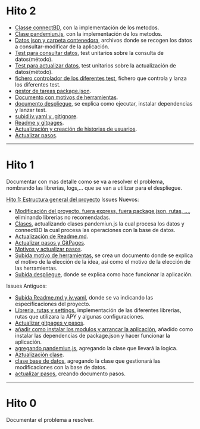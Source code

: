 # Hito 2

- [Classe connectBD](https://github.com/DanielRuizMed/PAndemium/issues/27), con la implementación de los metodos.
- [Clase pandemiun.js](https://github.com/DanielRuizMed/PAndemium/issues/28), con la implementación de los metodos.
- [Datos json y carpeta contenedora](https://github.com/DanielRuizMed/PAndemium/issues/29), archivos donde se recogen los datos a consultar-modificar de la aplicación.
- [Test para consultar datos](https://github.com/DanielRuizMed/PAndemium/issues/30), test unitarios sobre la consulta de datos(método).
- [Test para actualizar datos](https://github.com/DanielRuizMed/PAndemium/issues/31), test unitarios sobre la actualización de datos(método).
- [fichero controlador de los diferentes test](https://github.com/DanielRuizMed/PAndemium/issues/32), fichero que controla y lanza los diferentes test.
- [gestor de tareas package.json](https://github.com/DanielRuizMed/PAndemium/issues/33).
- [Documento con motivos de herramientas](https://github.com/DanielRuizMed/PAndemium/issues/34).
- [documento despliegue](https://github.com/DanielRuizMed/PAndemium/issues/35), se explica como ejecutar, instalar dependencias y lanzar test.
- [subid iv.yaml y .gitignore](https://github.com/DanielRuizMed/PAndemium/issues/36).
- [Readme y gitpages](https://github.com/DanielRuizMed/PAndemium/issues/37).
- [Actualización y creación de historias de usuarios](https://github.com/DanielRuizMed/PAndemium/issues/42).
- [Actualizar pasos](https://github.com/DanielRuizMed/PAndemium/issues/43).

---

# Hito 1
Documentar con mas detalle como se va a resolver el problema, nombrando
las librerías, logs,... que se van a utilizar para el despliegue.

[Hito 1: Estructura general del proyecto](https://github.com/DanielRuizMed/PAndemium/milestone/6)
Issues Nuevos:
- [Modificación del proyecto, fuera express, fuera package.json, rutas, ...](https://github.com/DanielRuizMed/PAndemium/issues/19), eliminando librerias no recomendadas.
- [Clases](https://github.com/DanielRuizMed/PAndemium/issues/20), actualizando clases pandemiun.js la cual procesa los datos y connectBD la cual procesa las operaciones con la base de datos.
- [Actualización de Readme.md](https://github.com/DanielRuizMed/PAndemium/issues/21).
- [Actualizar pasos y GitPages](https://github.com/DanielRuizMed/PAndemium/issues/22).
- [Motivos y actualizar pasos](https://github.com/DanielRuizMed/PAndemium/issues/23).
- [Subida motivo de herramientas](https://github.com/DanielRuizMed/PAndemium/issues/24), se crea un documento donde se explica el motivo de la elección de la idea, asi como el motivo de la elección de las herramientas.
- [Subida despliegue](https://github.com/DanielRuizMed/PAndemium/issues/26), donde se explica como hace funcionar la aplicación.

Issues Antiguos:
- [Subida Readme.md y iv.yaml](https://github.com/DanielRuizMed/PAndemium/issues/6), donde se va indicando las especificaciones del proyecto.
- [Libreria, rutas y settings](https://github.com/DanielRuizMed/PAndemium/issues/8), implementación de las diferentes librerias, rutas que utilizara la APY y algunas configuraciones.
- [Actualizar gitpages y pasos](https://github.com/DanielRuizMed/PAndemium/issues/14).
- [añadir como instalar los modulos y arrancar la aplicación](https://github.com/DanielRuizMed/PAndemium/issues/13), añadido como instalar las dependencias de package.json y hacer funcionar la aplicación.
- [agregando pandemiun.js](https://github.com/DanielRuizMed/PAndemium/issues/10), agregando la clase que llevará la logica.
- [Aztualización clase](https://github.com/DanielRuizMed/PAndemium/issues/9).
- [clase base de datos](https://github.com/DanielRuizMed/PAndemium/issues/11), agregando la clase que gestionará las modificaciones con la base de datos.
- [actualizar pasos](https://github.com/DanielRuizMed/PAndemium/issues/18), creando documento pasos.

---

# Hito 0
Documentar el problema a resolver.